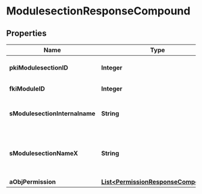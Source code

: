 

# ModulesectionResponseCompound

## Properties

Name | Type | Description | Notes
------------ | ------------- | ------------- | -------------
**pkiModulesectionID** | **Integer** | The unique ID of the Modulesection | 
**fkiModuleID** | **Integer** | The unique ID of the Module | 
**sModulesectionInternalname** | **String** | The Internal name of the Module section. | 
**sModulesectionNameX** | **String** | The Name of the Modulesection in the language of the requester | 
**aObjPermission** | [**List&lt;PermissionResponseCompound&gt;**](PermissionResponseCompound.md) |  | 




